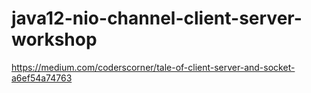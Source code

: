 # java12-nio-channel-client-server-workshop

https://medium.com/coderscorner/tale-of-client-server-and-socket-a6ef54a74763